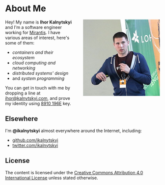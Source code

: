 About Me
========

<img src="/me.jpg" style="width:250px; float:right; margin-left: 2em;">

Hey! My name is __Ihor Kalnytskyi__ and I'm a software engineer working
for [Mirantis](https://www.mirantis.com). I have various areas of
interest, here's some of them:

* _containers and their ecosystem_
* _cloud computing and networking_
* _distributed systems' design_
* and _system programming_

You can get in touch with me by dropping a line at <ihor@kalnytskyi.com>,
and prove my identity using [8910 196E](/ikalnitsky.asc) key.


Elsewhere
---------

I'm __@ikalnytskyi__ almost everywhere around the Internet, including:

* [github.com/ikalnytskyi](https://github.com/ikalnytskyi)
* [twitter.com/ikalnytskyi](https://twitter.com/ikalnytskyi)


License
-------

The content is licensed under the
[Creative Commons Attribution 4.0 International License][License]
unless stated otherwise.

[License]: http://creativecommons.org/licenses/by/4.0/
